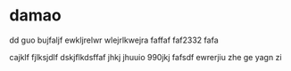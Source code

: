 # damao
dd
guo bujfaljf ewkljrelwr
wlejrlkwejra 
faffaf
faf2332
fafa

cajklf
fjlksjdlf
dskjflkdsffaf
jhkj
jhuuio
990jkj
fafsdf
ewrerjiu
zhe ge yagn zi
